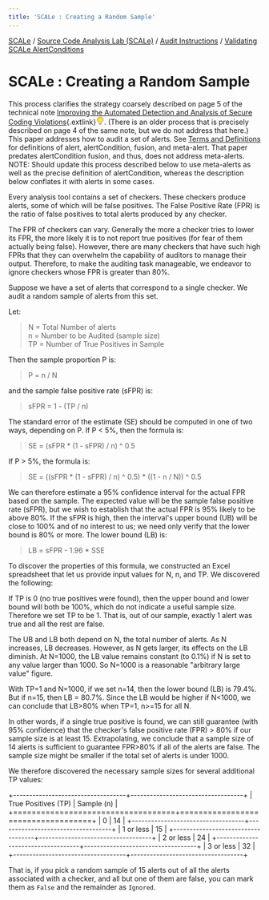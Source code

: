 ```yaml
---
title: 'SCALe : Creating a Random Sample'
---
```

 [SCALe](index.md) / [Source Code Analysis Lab (SCALe)](Welcome.md) / [Audit Instructions](Audit-Instructions.md) / [Validating SCALe AlertConditions](Validating-SCALe-AlertConditions.md)
<!-- <legal> -->
<!-- SCALe version r.6.5.5.1.A -->
<!--  -->
<!-- Copyright 2021 Carnegie Mellon University. -->
<!--  -->
<!-- NO WARRANTY. THIS CARNEGIE MELLON UNIVERSITY AND SOFTWARE ENGINEERING -->
<!-- INSTITUTE MATERIAL IS FURNISHED ON AN "AS-IS" BASIS. CARNEGIE MELLON -->
<!-- UNIVERSITY MAKES NO WARRANTIES OF ANY KIND, EITHER EXPRESSED OR -->
<!-- IMPLIED, AS TO ANY MATTER INCLUDING, BUT NOT LIMITED TO, WARRANTY OF -->
<!-- FITNESS FOR PURPOSE OR MERCHANTABILITY, EXCLUSIVITY, OR RESULTS -->
<!-- OBTAINED FROM USE OF THE MATERIAL. CARNEGIE MELLON UNIVERSITY DOES NOT -->
<!-- MAKE ANY WARRANTY OF ANY KIND WITH RESPECT TO FREEDOM FROM PATENT, -->
<!-- TRADEMARK, OR COPYRIGHT INFRINGEMENT. -->
<!--  -->
<!-- Released under a MIT (SEI)-style license, please see COPYRIGHT file or -->
<!-- contact permission@sei.cmu.edu for full terms. -->
<!--  -->
<!-- [DISTRIBUTION STATEMENT A] This material has been approved for public -->
<!-- release and unlimited distribution.  Please see Copyright notice for -->
<!-- non-US Government use and distribution. -->
<!--  -->
<!-- DM19-1274 -->
<!-- </legal> -->

SCALe : Creating a Random Sample
=================================

This process clarifies the strategy coarsely described on page 5 of the
technical
note [Improving the Automated Detection and Analysis of Secure Coding Violations](https://resources.sei.cmu.edu/library/asset-view.cfm?assetID=295724){.extlink}![(lightbulb)](images/icons/emoticons/lightbulb_on.png).
(There is an older process that is precisely described on page 4 of the
same note, but we do not address that here.)  This paper addresses how
to audit a set of alerts. See [Terms and Definitions](Terms-and-Definitions.md) for definitions of alert, alertCondition,
fusion, and meta-alert. That paper predates alertCondition fusion, and thus,
does not address meta-alerts.  NOTE: Should update this process described below to
use meta-alerts as well as the precise definition of alertCondition, whereas the description below conflates it with
alerts in some cases.

Every analysis tool contains a set of checkers. These checkers produce
alerts, some of which will be false positives. The False
Positive Rate (FPR) is the ratio of false positives to total alerts
produced by any checker.

The FPR of checkers can vary. Generally the more a checker tries to
lower its FPR, the more likely it is to not report true positives (for
fear of them actually being false). However, there are many checkers
that have such high FPRs that they can overwhelm the capability of
auditors to manage their output. Therefore, to make the auditing task
manageable, we endeavor to ignore checkers whose FPR is greater than
80%.

Suppose we have a set of alerts that correspond to a single checker. We
audit a random sample of alerts from this set.

Let:

> N = Total Number of alerts\
> n = Number to be Audited (sample size)\
> TP = Number of True Positives in Sample

Then the sample proportion P is:

> P = n / N

and the sample false positive rate (sFPR) is:

> sFPR = 1 - (TP / n)

The standard error of the estimate (SE) should be computed in one of two
ways, depending on P. If P &lt; 5%, then the formula is:

> SE = (sFPR \* (1 - sFPR) / n) \^ 0.5

If P &gt; 5%, the formula is:

> SE = ((sFPR \* (1 - sFPR) / n) \^ 0.5) \* ((1 - n / N)) \^ 0.5

We can therefore estimate a 95% confidence interval for the actual FPR
based on the sample. The expected value will be the sample false
positive rate (sFPR), but we wish to establish that the actual FPR is
95% likely to be above 80%. If the sFPR is high, then the interval's
upper bound (UB) will be close to 100% and of no interest to us; we need
only verify that the lower bound is 80% or more. The lower bound (LB)
is:

> LB = sFPR - 1.96 \* SSE

To discover the properties of this formula, we constructed an Excel
spreadsheet that let us provide input values for N, n, and TP. We
discovered the following:

If TP is 0 (no true positives were found), then the upper bound and
lower bound will both be 100%, which do not indicate a useful sample
size. Therefore we set TP to be 1. That is, out of our sample, exactly 1
alert was true and all the rest are false.

The UB and LB both depend on N, the total number of alerts. As N
increases, LB decreases. However, as N gets larger, its effects on the
LB diminish. At N=1000, the LB value remains constant (to 0.1%) if N is
set to any value larger than 1000. So N=1000 is a reasonable "arbitrary
large value" figure.

With TP=1 and N=1000, if we set n=14, then the lower bound (LB) is
79.4%. But if n=15, then LB = 80.7%. Since the LB would be higher if
N&lt;1000, we can conclude that LB&gt;80% when TP=1, n&gt;=15 for all N.

In other words, if a single true positive is found, we can still
guarantee (with 95% confidence) that the checker's false positive rate
(FPR) &gt; 80% if our sample size is at least 15. Extrapolating, we
conclude that a sample size of 14 alerts is sufficient to guarantee
FPR&gt;80% if all of the alerts are false. The sample size might be
smaller if the total set of alerts is under 1000.

We therefore discovered the necessary sample sizes for several
additional TP values:

+-----------------------------------+-----------------------------------+
| True Positives (TP)               | Sample (n)                        |
+===================================+===================================+
| 0                                 | 14                                |
+-----------------------------------+-----------------------------------+
| 1 or less                         | 15                                |
+-----------------------------------+-----------------------------------+
| 2 or less                         | 24                                |
+-----------------------------------+-----------------------------------+
| 3 or less                         | 32                                |
+-----------------------------------+-----------------------------------+

That is, if you pick a random sample of 15 alerts out of all the alerts
associated with a checker, and all but one of them are false, you can
mark them as `False` and the remainder as `Ignored`.
